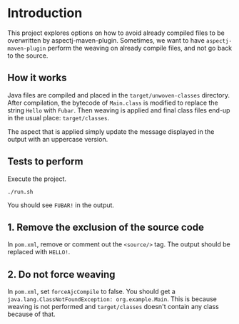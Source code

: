 # Introduction
This project explores options on how to avoid already compiled files to be overwritten by
aspectj-maven-plugin. Sometimes, we want to have ``aspectj-maven-plugin`` perform the weaving on already
compile files, and not go back to the source.

## How it works
Java files are compiled and placed in the ``target/unwoven-classes`` directory. After compilation, the
bytecode of ``Main.class`` is modified to replace the string ``Hello`` with ``Fubar``. Then weaving is
applied and final class files end-up in the usual place: ``target/classes``.

The aspect that is applied simply update the message displayed in the output with an uppercase version.

## Tests to perform
Execute the project.
```shell
./run.sh
```
You should see ``FUBAR!`` in the output.

## 1. Remove the exclusion of the source code
In ``pom.xml``, remove or comment out the ``<source/>`` tag. The output should be replaced with ``HELLO!``.

## 2. Do not force weaving
In ``pom.xml``, set ``forceAjcCompile`` to false. You should get a ``java.lang.ClassNotFoundException: org.example.Main``.
This is because weaving is not performed and ``target/classes`` doesn't contain any class because of that.
